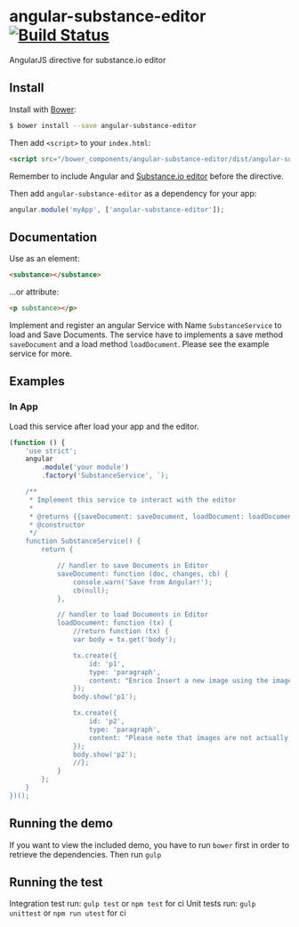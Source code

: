 # angular-substance-editor [![Build Status](https://travis-ci.org/EnricoSchw/angular-substance-editor.svg?branch=master)](https://travis-ci.org/EnricoSchw/angular-substance-editor)

AngularJS directive for substance.io editor


## Install

Install with [Bower](https://bower.io/):

```sh
$ bower install --save angular-substance-editor
```

Then add `<script>` to your `index.html`:

```html
<script src="/bower_components/angular-substance-editor/dist/angular-substance-editor.js"></script>
```

Remember to include Angular and [Substance.io editor](https://github.com/substance/substance) before the directive.

Then add `angular-substance-editor` as a dependency for your app:

```javascript
angular.module('myApp', ['angular-substance-editor']);
```
 
## Documentation

Use as an element:
```html
<substance></substance>
```

...or attribute:
```html
<p substance></p>
```

Implement and register an angular Service with Name `SubstanceService` to load and Save Documents. The service have to implements a save method `saveDocument` and a load method `loadDocument`. Please see the example service for more.

## Examples

### In App

Load this service after load your app and the editor.

```javascript
(function () {
    'use strict';
    angular
        .module('your module')
        .factory('SubstanceService', `);

    /**
     * Implement this service to interact with the editor
     *
     * @returns {{saveDocument: saveDocument, loadDocument: loadDocument}}
     * @constructor
     */
    function SubstanceService() {
        return {

            // handler to save Documents in Editor
            saveDocument: function (doc, changes, cb) {
                console.warn('Save from Angular!');
                cb(null);
            },

            // handler to load Documents in Editor
            loadDocument: function (tx) {
                //return function (tx) {
                var body = tx.get('body');

                tx.create({
                    id: 'p1',
                    type: 'paragraph',
                    content: "Enrico Insert a new image using the image tool."
                });
                body.show('p1');

                tx.create({
                    id: 'p2',
                    type: 'paragraph',
                    content: "Please note that images are not actually uploaded in this example. You would need to provide a custom file client that talks to an image store. See FileClientStub which reveals the API you have to implement."
                });
                body.show('p2');
                //};
            }
        };
    }
})();
```

## Running the demo
If you want to view the included demo, you have to run `bower` first in order to retrieve the dependencies. Then run `gulp`


## Running the test

Integration test run: `gulp test` or `npm test` for ci
Unit tests run: `gulp unittest` or `npm run utest` for ci

